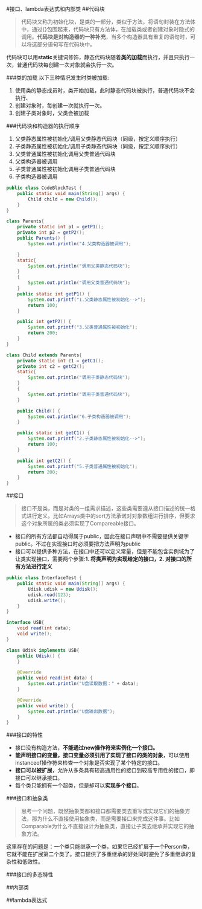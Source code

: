 #接口、lambda表达式和内部类
##代码块
>代码块又称为初始化块，是类的一部分，类似于方法，将语句封装在方法体中，通过{}包围起来，代码块只有方法体，在加载类或者创建对象时隐式的调用。**代码块是对构造器的一种补充**，当多个构造器具有重复的语句时，可以将这部分语句写在代码块中。

代码块可以用**static**关键词修饰，静态代码块随着**类的加载**而执行，并且只执行一次，普通代码块每创建一次对象就会执行一次。

###类的加载
以下三种情况发生时类被加载:
1. 使用类的静态成员时，类开始加载，此时静态代码块被执行，普通代码块不会执行、
2. 创建对象时，每创建一次就执行一次。
3. 创建子类对象时，父类会被加载

###代码块和构造器的执行顺序
1. 父类静态属性被初始化/调用父类静态代码块（同级，按定义顺序执行）
2. 子类静态属性被初始化/调用子类静态代码块（同级，按定义顺序执行）
3. 父类普通属性被初始化调用父类普通代码块
4. 父类构造器被调用
5. 子类普通属性被初始化调用子类普通代码块
6. 子类构造器被调用
~~~Java
public class CodeBlockTest {
    public static void main(String[] args) {
        Child child = new Child();
    }
}

class Parents{
    private static int p1 = getP1();
    private int p2 = getP2();
    public Parents() {
        System.out.println("4.父类构造器被调用");

    }
    static{
        System.out.println("调用父类静态代码块");
    }
    {
        System.out.println("调用父类普通代码块");
    }
    public static int getP1() {
        System.out.printf("1.父类静态属性被初始化-->");
        return 100;
    }

    public int getP2() {
        System.out.printf("3.父类普通属性被初始化");
        return 200;
    }
}

class Child extends Parents{
    private static int c1 = getC1();
    private int c2 = getC2();
    static{
        System.out.println("调用子类静态代码块");
    }
    {
        System.out.println("调用子类普通代码块");
    }

    public Child() {
        System.out.println("6.子类构造器被调用");
    }

    public static int getC1() {
        System.out.printf("2.子类静态属性被初始化-->");
        return 100;
    }

    public int getC2() {
        System.out.printf("5.子类普通属性被初始化");
        return 200;
    }
}
~~~

##接口
>接口不是类，而是对类的一组需求描述，这些类需要遵从接口描述的统一格式进行定义。比如Arrays类中的sort方法承诺对对象数组进行排序，但要求这个对象所属的类必须实现了Compareable接口。

* 接口的所有方法都自动得属于public，因此在接口声明中不需要提供关键字public。不过在实现接口时必须要把方法声明为public
* 接口可以提供多种方法，在接口中还可以定义常量，但是不能包含实例域为了让类实现接口，需要两个步骤:**1. 将类声明为实现给定的接口，2. 对接口的所有方法进行定义**
~~~Java
public class InterfaceTest {
    public static void main(String[] args) {
        Udisk udisk = new Udisk();
        udisk.read(123);
        udisk.write();
    }
}

interface USB{
    void read(int data);
    void write();
}

class Udisk implements USB{
    public Udisk() {
    }

    @Override
    public void read(int data) {
        System.out.println("U盘读取数据：" + data);
    }

    @Override
    public void write() {
        System.out.println("U盘输出数据");
    }
}
~~~
###接口的特性
* 接口没有构造方法，**不能通过new操作符来实例化一个接口。**
* **能声明接口的变量，接口变量必须引用了实现了接口的类的对象**，可以使用instanceof操作符来检查一个对象是否实现了某个特定的接口。
* **接口可以被扩展**，允许从多条具有较高通用性的接口到较高专用性的接口，即接口可以继承接口。
* 每个类只能拥有一个超类，但是却可以**实现多个接口**。

###接口和抽象类
>思考一个问题，既然抽象类都和接口都需要类去重写或实现它们的抽象方法，那为什么不直接使用抽象类，而是需要接口来完成这件事。比如Comparable为什么不直接设计为抽象类，直接让子类去继承并实现它的抽象方法。

这里存在的问题是：一个类只能继承一个类，如果它已经扩展于一个Person类，它就不能在扩展第二个类了。接口提供了多重继承的好处同时避免了多重继承的复杂性和低效性。

###接口的多态特性

##内部类

##lambda表达式